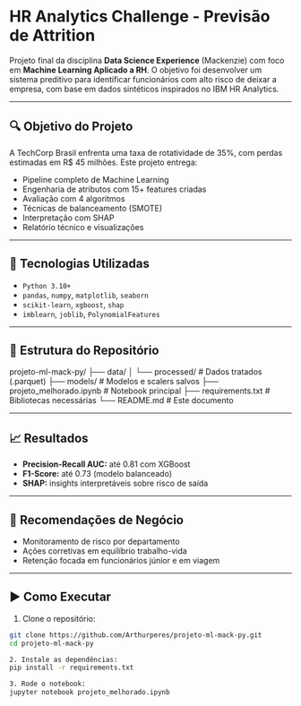 # HR Analytics Challenge - Previsão de Attrition

Projeto final da disciplina **Data Science Experience** (Mackenzie) com foco em **Machine Learning Aplicado a RH**. O objetivo foi desenvolver um sistema preditivo para identificar funcionários com alto risco de deixar a empresa, com base em dados sintéticos inspirados no IBM HR Analytics.

---

## 🔍 Objetivo do Projeto

A TechCorp Brasil enfrenta uma taxa de rotatividade de 35%, com perdas estimadas em R$ 45 milhões. Este projeto entrega:

- Pipeline completo de Machine Learning
- Engenharia de atributos com 15+ features criadas
- Avaliação com 4 algoritmos
- Técnicas de balanceamento (SMOTE)
- Interpretação com SHAP
- Relatório técnico e visualizações

---

## 🧠 Tecnologias Utilizadas

- `Python 3.10+`
- `pandas`, `numpy`, `matplotlib`, `seaborn`
- `scikit-learn`, `xgboost`, `shap`
- `imblearn`, `joblib`, `PolynomialFeatures`

---

## 📁 Estrutura do Repositório
projeto-ml-mack-py/
├── data/
│ └── processed/ # Dados tratados (.parquet)
├── models/ # Modelos e scalers salvos
├── projeto_melhorado.ipynb # Notebook principal
├── requirements.txt # Bibliotecas necessárias
└── README.md # Este documento

---

## 📈 Resultados

- **Precision-Recall AUC:** até 0.81 com XGBoost
- **F1-Score:** até 0.73 (modelo balanceado)
- **SHAP:** insights interpretáveis sobre risco de saída

---

## 📌 Recomendações de Negócio

- Monitoramento de risco por departamento
- Ações corretivas em equilíbrio trabalho-vida
- Retenção focada em funcionários júnior e em viagem

---

## ▶️ Como Executar

1. Clone o repositório:
```bash
git clone https://github.com/Arthurperes/projeto-ml-mack-py.git
cd projeto-ml-mack-py

2. Instale as dependências:
pip install -r requirements.txt

3. Rode o notebook:
jupyter notebook projeto_melhorado.ipynb

